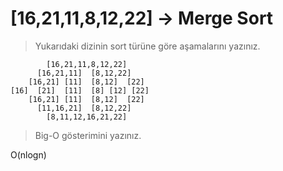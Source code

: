 # [16,21,11,8,12,22] -> Merge Sort
> Yukarıdaki dizinin sort türüne göre aşamalarını yazınız.

            [16,21,11,8,12,22]
          [16,21,11]  [8,12,22]
        [16,21] [11]  [8,12]  [22]
    [16]  [21]  [11]  [8] [12] [22]
        [16,21] [11]  [8,12]  [22]
          [11,16,21]  [8,12,22]
            [8,11,12,16,21,22]

> Big-O gösterimini yazınız.

  O(nlogn)
